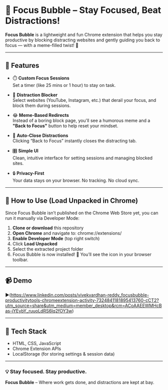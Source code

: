 # 🚀 Focus Bubble – Stay Focused, Beat Distractions!

**Focus Bubble** is a lightweight and fun Chrome extension that helps you stay productive by blocking distracting websites and gently guiding you back to focus — with a meme-filled twist! 🎯

---

## 🌟 Features

- ⏱️ **Custom Focus Sessions**  
  Set a timer (like 25 mins or 1 hour) to stay on task.

- 🚫 **Distraction Blocker**  
  Select websites (YouTube, Instagram, etc.) that derail your focus, and block them during sessions.

- 😂 **Meme-Based Redirects**  
  Instead of a boring block page, you'll see a humorous meme and a **"Back to Focus"** button to help reset your mindset.

- 🧠 **Auto-Close Distractions**  
  Clicking “Back to Focus” instantly closes the distracting tab.

- 🎛️ **Simple UI**  
  Clean, intuitive interface for setting sessions and managing blocked sites.

- 🔒 **Privacy-First**  
  Your data stays on your browser. No tracking. No cloud sync.

---

## 🔧 How to Use (Load Unpacked in Chrome)

Since Focus Bubble isn’t published on the Chrome Web Store yet, you can run it manually via Developer Mode:

1. **Clone or download** this repository
2. **Open Chrome** and navigate to:  chrome://extensions/
3. **Enable Developer Mode** (top right switch)
4. Click **Load Unpacked**
5. Select the extracted project folder
6. Focus Bubble is now installed! 🎉 You’ll see the icon in your browser toolbar.

---

## 📹 Demo

▶️(https://www.linkedin.com/posts/vivekvardhan-reddy_focusbubble-productivitytools-chromeextension-activity-7324841181895413760-cCT2?utm_source=share&utm_medium=member_desktop&rcm=ACoAAEEWMHcBas-iYEybY_ruuoLdRS6Iq2fOY3w) 


---

## 🧪 Tech Stack

- HTML, CSS, JavaScript
- Chrome Extension APIs
- LocalStorage (for storing settings & session data)

---

### 💡 Stay focused. Stay productive.  
**Focus Bubble** – Where work gets done, and distractions are kept at bay.
 
